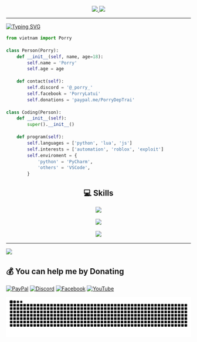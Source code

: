 <p align='center'>
  <a href="https://discord.com/users/1110090935829794849#gh-light-mode-only">
    <img height=auto width=auto src="https://discord.c99.nl/widget/theme-5/1110090935829794849.png#gh-light-mode-only" height="1000px"/>
  </a>
  <a href="https://discord.com/users/1110090935829794849#gh-dark-mode-only">
    <img height=auto width=auto src="https://discord.c99.nl/widget/theme-4/1110090935829794849.png#gh-dark-mode-only" height="1000px"/>
  </a>
</p>


---
<p align='left'><a href="https://git.io/typing-svg"><img src="https://readme-typing-svg.demolab.com/?font=Fira+Code&pause=1000&color=853DD8&width=600&lines=Hi%2C+i%27m+Porry+%F0%9F%91%8B%F0%9F%8F%BB;Passionate+about+coding+%F0%9F%96%A5%EF%B8%8F;Always+exploring+new+technologies+%F0%9F%93%9A;Love+blending+art+with+programming+%F0%9F%8E%A8%F0%9F%92%BB;Bringing+creativity+to+every+line+of+code+%E2%9C%A8;Python%2C+JS%2C+Lua+%F0%9F%8C%99" alt="Typing SVG" /></a></p>

```py
from vietnam import Porry

class Person(Porry):
    def __init__(self, name, age=18):
        self.name = 'Porry'
        self.age = age
    
    def contact(self):
        self.discord = '@_porry_'
        self.facebook = 'PorryLatui'
        self.donations = 'paypal.me/PorryDepTrai'

class Coding(Person):
    def __init__(self):
        super().__init__()
    
    def program(self):
        self.languages = ['python', 'lua', 'js']
        self.interests = ['automation', 'roblox', 'exploit']
        self.enviroment = {
            'python' = 'PyCharm',
            'others' = 'VSCode',
        } 
```









<h2 align="center">💻 Skills</h2>

<p align="center">
  <a href="https://skillicons.dev">
    <img src="https://skillicons.dev/icons?i=python,nodejs,vscode,pycharm,lua,js,css,html" />
  </a>
</p>
<p align="center"><img src="https://github-readme-stats.vercel.app/api?username=PorryDepTrai&theme=midnight-purple&hide_border=true&include_all_commits=true&count_private=true" /></p>
<p align="center"><img src="https://github-readme-stats.vercel.app/api/top-langs/?username=PorryDepTrai&theme=midnight-purple&hide_border=true&include_all_commits=true&count_private=true&layout=compact" /></p>

---
[![](https://visitcount.itsvg.in/api?id=PorryDepTrai&icon=5&color=6)](https://visitcount.itsvg.in)


## 💰 You can help me by Donating
[![PayPal](https://img.shields.io/badge/PayPal-00457C?style=for-the-badge&logo=paypal&logoColor=white)](https://paypal.me/PorryDepTrai) 
[![Discord](https://img.shields.io/badge/Discord-%235865F2.svg?style=for-the-badge&logo=discord&logoColor=white)]([discord://-/users/1110090935829794849](https://discord.com/users/1110090935829794849)) [![Facebook](https://img.shields.io/badge/Facebook-%231877F2.svg?style=for-the-badge&logo=Facebook&logoColor=white)](https://facebook.com/PorryLaTui) [![YouTube](https://img.shields.io/badge/YouTube-%23FF0000.svg?style=for-the-badge&logo=YouTube&logoColor=white)](https://youtube.com/@Porry999) 


<img src="https://raw.githubusercontent.com/PorryDepTrai/PorryDepTrai/output/github-contribution-grid-snake-dark.svg" alt="Snake animation" />


  
